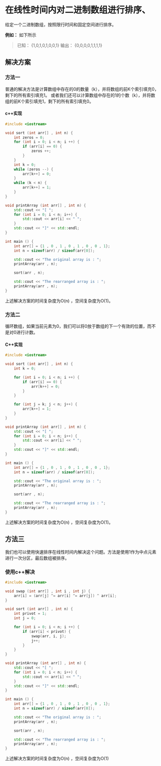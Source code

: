 # 在线性时间内对二进制数组进行排序、

给定一个二进制数组，按照限行时间和固定空间进行排序。

**例如：** 如下所示
> 已知： {1,0,1,0,1,0,0,1}
> 输出： {0,0,0,0,1,1,1,1}

## 解决方案

### 方法一

普通的解决方法是计算数组中存在的0的数量（k），并将数组的前K个索引填充0，剩下的所有索引填充1。
或者我们还可以计算数组中存在的1的个数（k），并将数组的前K个索引填充1，剩下的所有索引填充0。

#### c++实现

```c++
#include <iostream>

void sort (int arr[] , int n) {
    int zeros = 0;
    for (int i = 0; i < n; i ++) {
        if (arr[i] == 0) {
            zeros ++;
        }
    }
    int k = 0;
    while (zeros --) {
        arr[k++] = 0;
    }
    while (k < n) {
        arr[k++] = 1;
    }
}

void printArray (int arr[] , int n) {
    std::cout << "[ ";
    for (int i = 0; i < n; i++) {
        std::cout << arr[i] << " ";
    }
    std::cout << "]" << std::endl;
}

int main () {
    int arr[] = {1 , 0 , 1 , 0 , 1 , 0 , 0 , 1};
    int n = sizeof(arr) / sizeof(arr[0]);

    std::cout << "The original array is : ";
    printArray(arr , n);

    sort(arr , n);

    std::cout << "The rearranged array is : ";
    printArray(arr , n);
}
```

上述解决方案的时间复杂度为O(n) ，空间复杂度为O(1)。

### 方法二

循环数组，如果当前元素为0，我们可以将0放于数组的下一个有效的位置，而不是对0进行计数。

#### C++实现

```c++
#include <iostream>

void sort (int arr[] , int n) {
    int k = 0;

    for (int i = 0; i < n; i ++) {
        if (arr[i] == 0) {
            arr[k++] = 0;
        }
    }

    for (int j = k; j < n; j++) {
        arr[k++] = 1;
    }
}

void printArray (int arr[] , int n) {
    std::cout << "[ ";
    for (int i = 0; i < n; i++) {
        std::cout << arr[i] << " ";
    }
    std::cout << "]" << std::endl;
}

int main () {
    int arr[] = {1 , 0 , 1 , 0 , 1 , 0 , 0 , 1};
    int n = sizeof(arr) / sizeof(arr[0]);

    std::cout << "The original array is : ";
    printArray(arr , n);

    sort(arr , n);

    std::cout << "The rearranged array is : ";
    printArray(arr , n);
}
```

上述解决方案的时间复杂度为O(n) ，空间复杂度为O(1)。

## 方法三

我们也可以使用快速排序在线性时间内解决这个问题。方法是使用1作为中点元素进行一次分区，最后数组被排序。

### 使用c++解决

```c++
#include <iostream>

void swap (int arr[] , int i , int j) {
    arr[i] = (arr[j] ^= arr[i] ^= arr[j]) ^ arr[i];
}

void sort (int arr[] , int n) {
    int privot = 1;
    int j = 0;

    for (int i = 0; i < n; i ++) {
        if (arr[i] < privot) {
            swap(arr, i, j);
            j++;
        }
    }
}

void printArray (int arr[] , int n) {
    std::cout << "[ ";
    for (int i = 0; i < n; i++) {
        std::cout << arr[i] << " ";
    }
    std::cout << "]" << std::endl;
}

int main () {
    int arr[] = {1 , 0 , 1 , 0 , 1 , 0 , 0 , 1};
    int n = sizeof(arr) / sizeof(arr[0]);

    std::cout << "The original array is : ";
    printArray(arr , n);

    sort(arr , n);

    std::cout << "The rearranged array is : ";
    printArray(arr , n);
}
```

上述解决方案的时间复杂度为O(n) ，空间复杂度为O(1)
